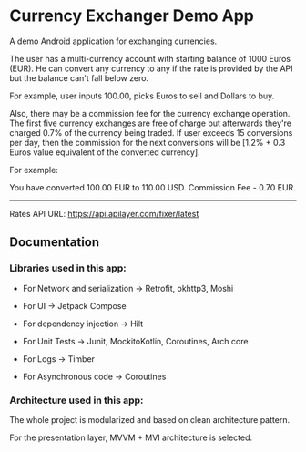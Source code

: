 # Currency Exchanger Demo App

A demo Android application for exchanging currencies.

The user has a multi-currency account with starting balance of 1000 Euros (EUR). He can convert any currency to any if the rate is provided by the API but the balance can't fall below zero.

For example, user inputs 100.00, picks Euros to sell and Dollars to buy.

Also, there may be a commission fee for the currency exchange operation. The first five currency exchanges are free of charge but afterwards they're charged 0.7% of the currency being traded. If user exceeds 15 conversions per day, then the commission for the next conversions will be [1.2% + 0.3 Euros value equivalent of the converted currency].

For example:

You have converted 100.00 EUR to 110.00 USD. Commission Fee - 0.70 EUR.

--------

Rates API
URL: https://api.apilayer.com/fixer/latest

## Documentation

### Libraries used in this app:
- For Network and serialization -> Retrofit, okhttp3, Moshi

- For UI -> Jetpack Compose

- For dependency injection -> Hilt

- For Unit Tests -> Junit, MockitoKotlin, Coroutines, Arch core

- For Logs -> Timber

- For Asynchronous code -> Coroutines


### Architecture used in this app:
The whole project is modularized and based on clean architecture pattern.

For the presentation layer, MVVM + MVI architecture is selected.
